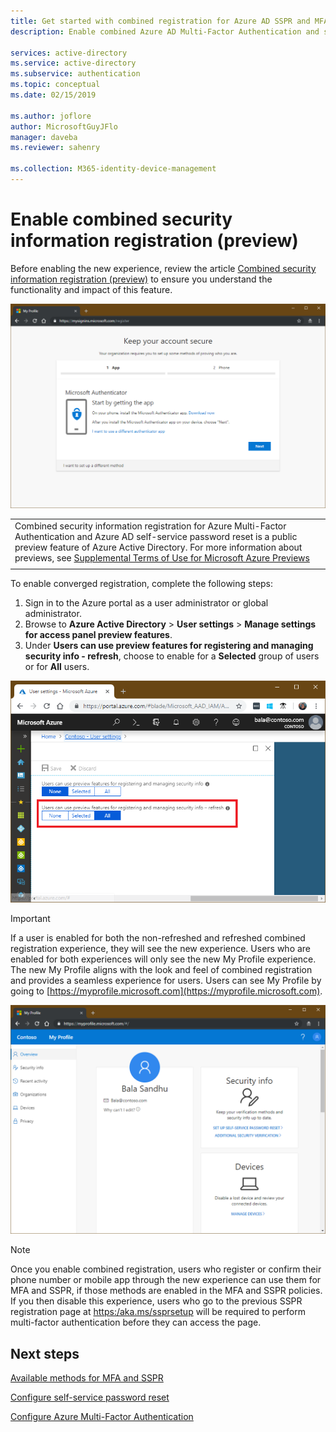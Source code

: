 ```yaml
---
title: Get started with combined registration for Azure AD SSPR and MFA (preview)
description: Enable combined Azure AD Multi-Factor Authentication and self-service password reset registration (preview)

services: active-directory
ms.service: active-directory
ms.subservice: authentication
ms.topic: conceptual
ms.date: 02/15/2019

ms.author: joflore
author: MicrosoftGuyJFlo
manager: daveba
ms.reviewer: sahenry

ms.collection: M365-identity-device-management
---
```

# Enable combined security information registration (preview)

Before enabling the new experience, review the article [Combined security information registration (preview)](concept-registration-mfa-sspr-combined.md) to ensure you understand the functionality and impact of this feature.

![Combined security information registration enhanced experience requesting more information at sign in. Example shows registering Microsoft Authenticator app as first method.](media/howto-registration-mfa-sspr-combined/combined-security-info-more-required.png)

|     |
| --- |
| Combined security information registration for Azure Multi-Factor Authentication and Azure AD self-service password reset is a public preview feature of Azure Active Directory. For more information about previews, see  [Supplemental Terms of Use for Microsoft Azure Previews](https://azure.microsoft.com/support/legal/preview-supplemental-terms/)|
|     |

To enable converged registration, complete the following steps:

1. Sign in to the Azure portal as a user administrator or global administrator.
2. Browse to **Azure Active Directory** > **User settings** > **Manage settings for access panel preview features**.
3. Under **Users can use preview features for registering and managing security info - refresh**, choose to enable for a **Selected** group of users or for **All** users.

![Enable the combined security info preview experience for All users in the Azure AD portal](media/howto-registration-mfa-sspr-combined/combined-security-info-enable.png)

> [!IMPORTANT]
> If a user is enabled for both the non-refreshed and refreshed combined registration experience, they will see the new experience. Users who are enabled for both experiences will only see the new My Profile experience. The new My Profile aligns with the look and feel of combined registration and provides a seamless experience for users. Users can see My Profile by going to [https://myprofile.microsoft.com](https://myprofile.microsoft.com).

![My Profile interface showing Security info and ability for user to setup SSPR or other additional security verification methods.](media/howto-registration-mfa-sspr-combined/combined-security-info-my-profile.png)

> [!NOTE]
> Once you enable combined registration, users who register or confirm their phone number or mobile app through the new experience can use them for MFA and SSPR, if those methods are enabled in the MFA and SSPR policies. If you then disable this experience, users who go to the previous SSPR registration page at [https:/aka.ms/ssprsetup](https:/aka.ms/ssprsetup) will be required to perform multi-factor authentication before they can access the page.

## Next steps

[Available methods for MFA and SSPR](concept-authentication-methods.md)

[Configure self-service password reset](howto-sspr-deployment.md)

[Configure Azure Multi-Factor Authentication](howto-mfa-getstarted.md)
